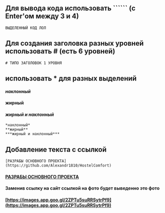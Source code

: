 ## Для вывода кода использовать `````` (с Enter'ом между 3 и 4)
```
ВЫДЕЛЕННЫЙ КОД ЛОЛ
```
## Для создания заголовка разных уровней использовать # (есть 6 уровней)
```
# ТИПО ЗАГОЛОВОК 1 УРОВНЯ
```
## использовать * для разных выделений
#### *наклонный*
#### **жирный**
#### ***жирный и наклонный***
```
*наклонный*
**жирный**
***жирный и наклонный***
```
## Добавление текста с ссылкой
```
[РАЗРАБЫ ОСНОВНОГО ПРОЕКТА](https://github.com/Alexandr1810/HostelComfort)
```
#### [РАЗРАБЫ ОСНОВНОГО ПРОЕКТА](https://github.com/Alexandr1810/HostelComfort)
#### Заменив ссылку на сайт ссылкой на фото будет выведенно это фото
#### [https://images.app.goo.gl/2ZPTu5suRRSytrPf9](https://images.app.goo.gl/2ZPTu5suRRSytrPf9)
